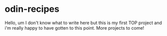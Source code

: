 # odin-recipes
Hello, um I don't know what to write here but this is my first TOP project and i'm really happy to have gotten to this point. More projects to come!